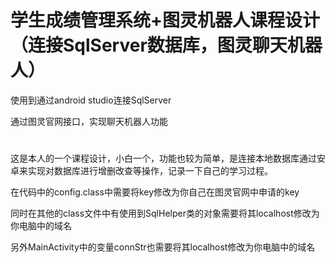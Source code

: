 # 学生成绩管理系统+图灵机器人课程设计（连接SqlServer数据库，图灵聊天机器人）
使用到通过android studio连接SqlServer

通过图灵官网接口，实现聊天机器人功能
#
这是本人的一个课程设计，小白一个，功能也较为简单，是连接本地数据库通过安卓来实现对数据库进行增删改查等操作，记录一下自己的学习过程。

在代码中的config.class中需要将key修改为你自己在图灵官网中申请的key

同时在其他的class文件中有使用到SqlHelper类的对象需要将其localhost修改为你电脑中的域名

另外MainActivity中的变量connStr也需要将其localhost修改为你电脑中的域名

